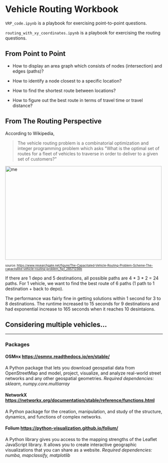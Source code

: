 # Vehicle Routing Workbook

`VRP_code.ipynb` is a playbook for exercising point-to-point questions.

`routing_with_xy_coordinates.ipynb` is a playbook for exercising the routing questions.

## From Point to Point 

- How to display an area graph which consists of nodes (intersection) and edges (paths)?

- How to identify a node closest to a specific location?

- How to find the shortest route between locations?

- How to figure out the best route in terms of travel time or travel distance?

## From The Routing Perspective

According to Wikipedia, 

> The vehicle routing problem is a combinatorial optimization and integer programming problem which asks "What is the optimal set of routes for a fleet of vehicles to traverse in order to deliver to a given set of customers?" 

<img src="https://github.com/kellychin79/vehicle_routing/blob/main/image.png" width="500" height="300" alt="me" />

<sub><sup>source: https://www.researchgate.net/figure/The-Capacitated-Vehicle-Routing-Problem-Scheme-The-capacitated-vehicle-routing-problem_fig1_285712366</sup></sub>

If there are 1 depo and 5 destinations, all possible paths are 4 * 3 * 2 = 24 paths. For 1 vehicle, we want to find the best route of 6 paths (1 path to 1 destination + back to depo). 

The performance was fairly fine in getting solutions within 1 second for 3 to 8 destinations. The runtime increased to 15 seconds for 9 destinations and had exponential increase to 165 seconds when it reaches 10 desintaions.

## Considering multiple vehicles...

___


### Packages

#### OSMnx https://osmnx.readthedocs.io/en/stable/
 A Python package that lets you download geospatial data from OpenStreetMap and model, project, visualize, and analyze real-world street networks and any other geospatial geometries. 
*Required dependencies: sklearn, numpy.core.multiarray*

#### NetworkX https://networkx.org/documentation/stable/reference/functions.html
A Python package for the creation, manipulation, and study of the structure, dynamics, and functions of complex networks.

#### Folium https://python-visualization.github.io/folium/
A Python library gives you access to the mapping strengths of the Leaflet JavaScript library. It allows you to create interactive geographic visualizations that you can share as a website.
*Required dependencies: numba, mapclassify, matplotlib*

